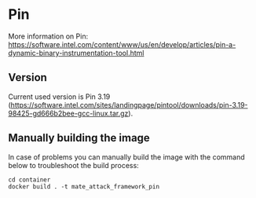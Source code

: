 # Pin

More information on Pin: https://software.intel.com/content/www/us/en/develop/articles/pin-a-dynamic-binary-instrumentation-tool.html

## Version

Current used version is Pin 3.19 (https://software.intel.com/sites/landingpage/pintool/downloads/pin-3.19-98425-gd666b2bee-gcc-linux.tar.gz).

## Manually building the image

In case of problems you can manually build the image with the command below to troubleshoot the build process:

```
cd container
docker build . -t mate_attack_framework_pin
```
